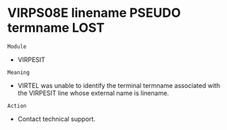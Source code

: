 # VIRPS08E linename PSEUDO termname LOST

`Module`
- VIRPESIT

`Meaning`
- VIRTEL was unable to identify the terminal termname associated with the VIRPESIT line whose external name is linename.

`Action`
- Contact technical support.
